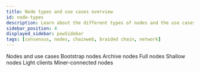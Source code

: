 ```yaml
---
title: Node types and use cases overview
id: node-types
description: Learn about the different types of nodes and the use cases different types of nodes support.
sidebar_position: 4
displayed_sidebar: powSidebar
tags: [consensus, nodes, chainweb, braided chain, network]
---
```


Nodes and use cases
Bootstrap nodes
Archive nodes
Full nodes
Shallow nodes
Light clients
Miner-connected nodes
